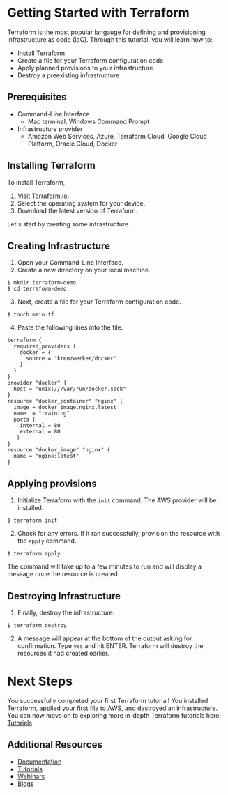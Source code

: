 # Getting Started with Terraform

Terraform is the most popular langauge for defining and provisioning infrastructure as code (IaC). 
Through this tutorial, you will learn how to:
* Install Terraform
* Create a file for your Terraform configuration code
* Apply planned provisions to your infrastructure
* Destroy a preexisting infrastructure

## Prerequisites

* Command-Line Interface
  - Mac terminal, Windows Command Prompt
* Infrastructure provider
  - Amazon Web Services, Azure, Terraform Cloud, Google Cloud Platform, Oracle Cloud, Docker

## Installing Terraform

To install Terraform, 
1. Visit [Terraform.io](https://developer.hashicorp.com/terraform/downloads).
2. Select the operating system for your device.
3. Download the latest version of Terraform.

Let's start by creating some infrastructure.

## Creating Infrastructure

1. Open your Command-Line Interface.
2. Create a new directory on your local machine.

```shell
$ mkdir terraform-demo
$ cd terraform-demo
```

3. Next, create a file for your Terraform configuration code.

```shell
$ touch main.tf
```

4. Paste the following lines into the file.

```hcl
terraform {
  required_providers {
    docker = {
      source = "kreuzwerker/docker"
    }
  }
}
provider "docker" {
  host = "unix:///var/run/docker.sock"
}
resource "docker_container" "nginx" {
  image = docker_image.nginx.latest
  name  = "training"
  ports {
    internal = 80
    external = 80
   }
}
resource "docker_image" "nginx" {
  name = "nginx:latest"
}
```

## Applying provisions

1. Initialize Terraform with the `init` command. The AWS provider will be installed. 

```shell
$ terraform init
```

2. Check for any errors. If it ran successfully, provision the resource with the `apply` command.

```shell
$ terraform apply
```

The command will take up to a few minutes to run and will display a message once the resource is created.


## Destroying Infrastructure

1. Finally, destroy the infrastructure.

```shell
$ terraform destroy
```

2. A message will appear at the bottom of the output asking for confirmation. Type `yes` and hit ENTER. Terraform will destroy the resources it had created earlier.


# Next Steps
You successfully completed your first Terraform tutorial! You installed Terraform, applied your first file to AWS, and destroyed an infrastructure.
You can now move on to exploring more in-depth Terraform tutorials here: [Tutorials](https://developer.hashicorp.com/terraform/tutorials)

## Additional Resources
* [Documentation](https://developer.hashicorp.com/terraform/docs)
* [Tutorials](https://developer.hashicorp.com/terraform/tutorials)
* [Webinars](https://www.hashicorp.com/events/webinars/recorded?product=terraform&type=all)
* [Blogs](https://www.hashicorp.com/blog/products/terraform)
